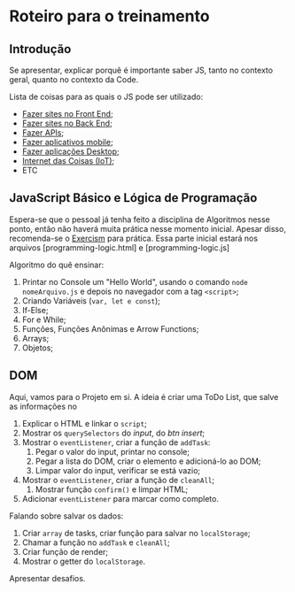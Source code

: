 # Roteiro para o treinamento

## Introdução
Se apresentar, explicar porquê é importante saber JS, tanto no contexto geral, quanto no contexto da Code.

Lista de coisas para as quais o JS pode ser utilizado:
- [Fazer sites no Front End](https://roadmap.sh/frontend);
- [Fazer sites no Back End](https://roadmap.sh/backend);
- [Fazer APIs](https://erickwendel.teachable.com/p/node-js-para-iniciantes-nodebr);
- [Fazer aplicativos mobile](https://www.youtube.com/playlist?list=PLdDT8if5attEd4sRnZBIkNihR-_tE612_);
- [Fazer aplicações Desktop](https://www.youtube.com/playlist?list=PLSccascWH13sPrITEPYwwpHiSNtYlVruV);
- [Internet das Coisas (IoT)](https://letscode.com.br/blog/a-internet-das-coisas-com-javascript-iot);
- ETC

## JavaScript Básico e Lógica de Programação
Espera-se que o pessoal já tenha feito a disciplina de Algoritmos nesse ponto, então não haverá muita prática nesse momento inicial. Apesar disso, recomenda-se o [Exercism](https://exercism.org/) para prática.
Essa parte inicial estará nos arquivos [programming-logic.html] e [programming-logic.js]

Algoritmo do quê ensinar:
1. Printar no Console um "Hello World", usando o comando `node nomeArquivo.js` e depois no navegador com a tag `<script>`;
2. Criando Variáveis (`var, let e const`);
3. If-Else;
4. For e While;
5. Funções, Funções Anônimas e Arrow Functions;
6. Arrays;
7. Objetos;

## DOM
Aqui, vamos para o Projeto em si. A ideia é criar uma ToDo List, que salve as informações no 

1. Explicar o HTML e linkar o `script`;
2. Mostrar os `querySelectors` do _input_, do _btn insert_;
3. Mostrar o `eventListener`, criar a função de `addTask`:
   1. Pegar o valor do input, printar no console;
   2. Pegar a lista do DOM, criar o elemento e adicioná-lo ao DOM;
   3. Limpar valor do input, verificar se está vazio;
4. Mostrar o `eventListener`, criar a função de `cleanAll`;
   1. Mostrar função `confirm()` e limpar HTML;
5. Adicionar `eventListener` para marcar como completo.

Falando sobre salvar os dados:
1. Criar `array` de tasks, criar função para salvar no `localStorage`;
2. Chamar a função no `addTask` e `cleanAll`;
3. Criar função de render;
4. Mostrar o getter do `localStorage`.

Apresentar desafios.